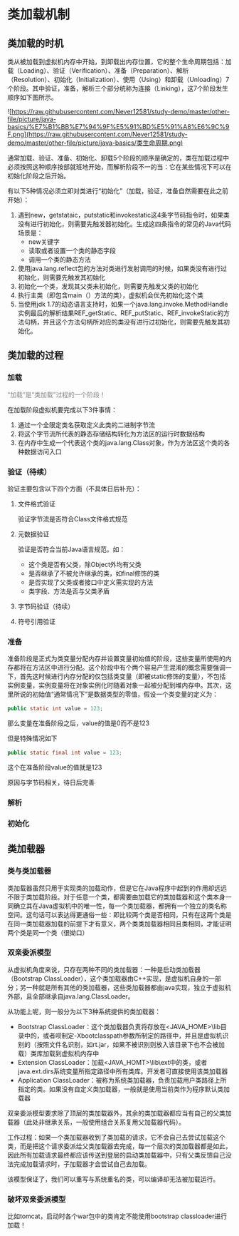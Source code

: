 # 类加载机制

## 类加载的时机

类从被加载到虚拟机内存中开始，到卸载出内存位置，它的整个生命周期包括：加载（Loading）、验证（Verification）、准备（Preparation）、解析（Resolution）、初始化（Initialization）、使用（Using）和卸载（Unloading）7个阶段。其中验证，准备，解析三个部分统称为连接（Linking），这7个阶段发生顺序如下图所示。

![https://raw.githubusercontent.com/Never12581/study-demo/master/other-file/picture/java-basics/%E7%B1%BB%E7%94%9F%E5%91%BD%E5%91%A8%E6%9C%9F.png](https://raw.githubusercontent.com/Never12581/study-demo/master/other-file/picture/java-basics/类生命周期.png)

通常加载、验证、准备、初始化、卸载5个阶段的顺序是确定的，类在加载过程中必须按照这种顺序按部就班地开始，而解析阶段不一的当：它在某些情况下可以在初始化阶段之后开始。

有以下5种情况必须立即对类进行“初始化”（加载，验证，准备自然需要在此之前开始）：

1. 遇到new，getstataic，putstatic和invokestatic这4条字节码指令时，如果类没有进行初始化，则需要先触发器初始化。生成这四条指令的常见的Java代码场景是：
   - new关键字
   - 读取或者设置一个类的静态字段
   - 调用一个类的静态方法
2. 使用java.lang.reflect包的方法对类进行发射调用的时候，如果类没有进行过初始化，则需要先触发其初始化
3. 初始化一个类，发现其父类未初始化，则需要先触发父类的初始化
4. 执行主类（即包含main（）方法的类），虚拟机会优先初始化这个类
5. 当使用jdk 1.7的动态语言支持时，如果一个java.lang.invoke.MethodHandle实例最后的解析结果REF_getStatic、REF_putStatic、REF_invokeStatic的方法句柄，并且这个方法句柄所对应的类没有进行过初始化，则需要先触发其初始化。

## 类加载的过程

### 加载

<font color='grey'>“加载”是“类加载”过程的一个阶段！</font>

在加载阶段虚拟机要完成以下3件事情：

1. 通过一个全限定类名获取定义此类的二进制字节流
2. 将这个字节流所代表的静态存储结构转化为方法区的运行时数据结构
3. 在内存中生成一个代表这个类的java.lang.Class对象，作为方法区这个类的各种数据访问入口

### 验证（待续）

验证主要包含以下四个方面（不具体日后补充）：

1. 文件格式验证

   验证字节流是否符合Class文件格式规范

2. 元数据验证

   验证是否符合当前Java语言规范。如：

   - 这个类是否有父类，除Object外均有父类
   - 是否继承了不被允许继承的类，如final修饰的类
   - 是否实现了父类或者接口中定义需实现的方法
   - 类字段、方法是否与父类矛盾

3. 字节码验证（待续）

4. 符号引用验证

### 准备

准备阶段是正式为类变量分配内存并设置变量初始值的阶段，这些变量所使用的内存都将在方法区中进行分配。这个阶段中有个两个容易产生混淆的概念需要强调一下，首先这时候进行内存分配的仅包括类变量（即被static修饰的变量），不包括实例变量，实例变量将在对象实例化时随着对象一起被分配到堆内存中。其次，这里所说的初始值“通常情况下”是数据类型的零值，假设一个类变量的定义为：

```java
public static int value = 123;
```

那么变量在准备阶段之后，value的值是0而不是123

但是特殊情况如下

```java
public static final int value = 123;
```

这个在准备阶段value的值就是123

原因与字节码相关，待日后完善

### 解析

### 初始化

## 类加载器

### 类与类加载器

类加载器虽然只用于实现类的加载动作，但是它在Java程序中起到的作用却远远不限于类加载阶段。对于任意一个类，都需要由加载它的类加载器和这个类本身一同确立其在Java虚拟机中的唯一性，每一个类加载器，都拥有一个独立的类名称空间。这句话可以表达得更通俗一些：即比较两个类是否相同，只有在这两个类是在同一类加载器加载的前提下才有意义，两个类类加载器相同且类相同，才能证明两个类是同一个类（很拗口）

### 双亲委派模型

从虚拟机角度来说，只存在两种不同的类加载器：一种是启动类加载器（Bootstrap ClassLoader），这个类加载器由C++实现，是虚拟机自身的一部分；另一种就是所有其他的类加载器，这些类加载器都由java实现，独立于虚拟机外部，且全部继承自java.lang.ClassLoader。

从功能上呢，则一般分为以下3种系统提供的类加载器：

- Bootstrap ClassLoader：这个类加载器负责将存放在<JAVA_HOME>\lib目录中的，或者呗制定-Xbootclasspath参数所制定的路径中，并且是虚拟机识别的（按照文件名识别，如rt.jar，如果不被识别则放入该目录下也不会被加载）类库加载到虚拟机内存中
- Extension ClassLoader：加载<JAVA_HOMT>\lib\ext中的类，或者java.ext.dirs系统变量所指定路径中所有类库。开发者可直接使用该类加载器
- Application ClassLoader：被称为系统类加载器，负责加载用户类路径上所指定的类。如果没有自定义类加载器，一般就是使用当前类作为程序默认类加载器

双亲委派模型要求除了顶层的类加载器外，其余的类加载器都应当有自己的父类加载器（此处非继承关系，一般使用组合关系复用父加载器代码）。

工作过程：如果一个类加载器收到了类加载的请求，它不会自己去尝试加载这个类，而是把这个请求委派给父类加载器去完成，每一个层次的类加载器都是如此，因此所有加载请求最终都应该传送到登层的启动类加载器中，只有父类反馈自己没法完成加载请求时，子加载器才会尝试自己去加载。

该模型保证了，我们可以重写与系统重名的类，可以编译却无法被加载运行。

### 破坏双亲委派模型

比如tomcat，启动时各个war包中的类肯定不能使用bootstrap classloader进行加载！











